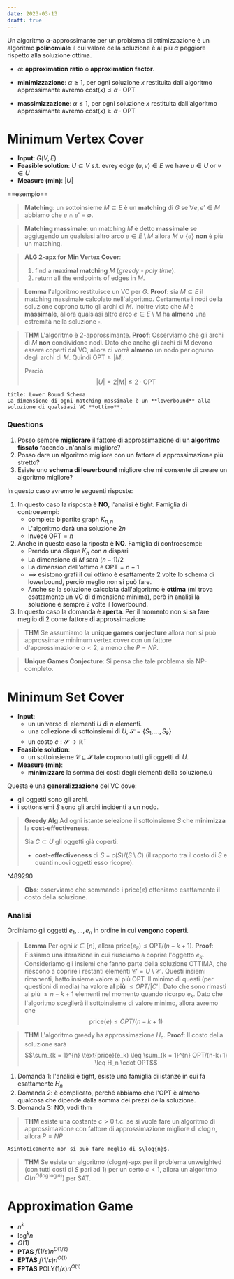 ```yaml
---
date: 2023-03-13
draft: true
---
```


Un algoritmo $\alpha$-approssimante per un problema di ottimizzazione è un algoritmo **polinomiale** il cui valore della soluzione è al più $\alpha$ peggiore rispetto alla soluzione ottima.

- $\alpha$: **approximation ratio** o **approximation factor**.

- **minimizzazione**: $\alpha \geq 1$, per ogni soluzione $x$ restituita dall'algoritmo approssimante avremo $\text{cost}(x) \leq \alpha \cdot \text{OPT}$
- **massimizzazione**: $\alpha \leq 1$, per ogni soluzione $x$ restituita dall'algoritmo approssimante avremo $\text{cost}(x) \geq \alpha \cdot \text{OPT}$

# Minimum Vertex Cover
- **Input**: $G(V,E)$
- **Feasible solution**: $U \subseteq V$ s.t. evrey edge $(u,v) \in E$ we have $u \in U$ or $v \in U$
- **Measure (min)**: $\vert U \vert$

==esempio==

> **Matching**: un sottoinsieme $M \subseteq E$ è un **matching** di $G$ se $\forall e, e' \in M$ abbiamo che $e \cap e' \equiv \emptyset$.

> **Matching massimale**: un matching $M$ è detto **massimale** se aggiugendo un qualsiasi altro arco $e \in E \setminus M$ allora $M \cup \lbrace e \rbrace$ **non** è più un matching.

> **ALG 2-apx for Min Vertex Cover**:
> 1. find a **maximal matching** $M$ (*greedy* - *poly time*).
> 2. return all the endpoints of edges in $M$.

> **Lemma** l'algoritmo restituisce un VC per $G$.
> **Proof**:
> sia $M \subseteq E$ il matching massimale calcolato nell'algoritmo.
> Certamente i nodi della soluzione coprono tutto gli archi di $M$.
> Inoltre visto che $M$ è **massimale**, allora qualsiasi altro arco $e \in E \setminus M$ ha **almeno** una estremità nella soluzione $\square$.

> **THM**
> L'algoritmo è 2-approssimante.
> **Proof**:
> Osserviamo che gli archi di $M$ **non** condividono nodi. Dato che anche gli archi di $M$ devono essere coperti dal VC, allora ci vorrà **almeno** un nodo per ognuno degli archi di $M$. Quindi $\text{OPT} \geq \vert M \vert$.
> 
> Perciò $$\vert U \vert = 2 \vert M \vert \leq 2 \cdot \text{OPT}$$

```ad-note
title: Lower Bound Schema
La dimensione di ogni matching massimale è un **lowerbound** alla soluzione di qualsiasi VC **ottimo**.
```


### Questions
1. Posso sempre **migliorare** il fattore di approssimazione di un **algoritmo fissato** facendo un'analisi migliore?
2. Posso dare un algoritmo migliore con un fattore di approssimazione più stretto?
3. Esiste uno **schema di lowerbound** migliore che mi consente di creare un algoritmo migliore?

In questo caso avremo le seguenti risposte:
1. In questo caso la risposta è **NO**, l'analisi è tight. Famiglia di controesempi:
	- complete bipartite graph $K_{n,n}$
	- L'algoritmo darà una soluzione $2n$
	- Invece $\text{OPT} = n$
2. Anche in questo caso la riposta è **NO**. Famiglia di controesempi:
	- Prendo una clique $K_n$ con $n$ dispari
	- La dimensione di $M$ sarà $(n-1)/2$
	- La dimension dell'ottimo è $\text{OPT} = n - 1$
	- $\implies$ esistono grafi il cui ottimo è esattamente $2$ volte lo schema di lowerbound, perciò meglio non si può fare.
	- Anche se la soluzione calcolata dall'algoritmo è **ottima** (mi trova esattamente un VC di dimensione minima), però in analisi la soluzione è sempre 2 volte il lowerbound.
3. In questo caso la domanda è **aperta**. Per il momento non si sa fare meglio di 2 come fattore di approssimazione

> **THM**
> Se assumiamo la **unique games conjecture** allora non si può approssimare minimum vertex cover con un fattore d'approssimazione $\alpha < 2$, a meno che $P = NP$.

> **Unique Games Conjecture**: Si pensa che tale problema sia NP-completo.

# Minimum Set Cover
- **Input**:
	- un universo di elementi $U$ di $n$ elementi.
	- una collezione di sottoinsiemi di $U$, $\mathcal{S} = \lbrace S_1, ..., S_k \rbrace$
	- un costo $c:\mathcal{S} \to \mathbb{R}^+$
- **Feasible solution**:
	- un sottoinsieme $\mathcal{C} \subseteq \mathcal{S}$ tale coprono tutti gli oggetti di $U$.
- **Measure (min)**:
	- **minimizzare** la somma dei costi degli elementi della soluzione.ù


Questa è una **generalizzazione** del VC dove:
- gli oggetti sono gli archi.
- i sottonsiemi $S$ sono gli archi incidenti a un nodo.

> **Greedy Alg**
> Ad ogni istante selezione il sottoinsieme $S$ che **minimizza** la **cost-effectiveness**.
> 
> Sia $C \subset U$ gli oggetti già coperti.
> - **cost-effectiveness** di $S$ = $c(S) / (S \setminus C)$ (il rapporto tra il costo di $S$ e quanti nuovi oggetti esso ricopre).

^489290

> **Obs**: osserviamo che sommando i $\text{price}(e)$ otteniamo esattamente il costo della soluzione.

### Analisi
Ordiniamo gli oggetti $e_1, ..., e_n$ in ordine in cui **vengono coperti**.

> **Lemma** Per ogni $k \in \left[ n \right]$, allora $\text{price}(e_k) \leq \text{OPT}/(n-k+1)$.
> **Proof**:
> Fissiamo una iterazione in cui riusciamo a coprire l'oggetto $e_k$.
> Consideriamo gli insiemi che fanno parte della soluzione OTTIMA, che riescono a coprire i restanti elementi $\mathcal{C}' = U \setminus \mathcal{C}$ .
> Questi insiemi rimanenti, hatto insieme valore al più OPT.
> Il minimo di questi (per questioni di media) ha valore **al più** $\leq OPT/\vert C ' \vert$.
> Dato che sono rimasti al più $\leq n-k+1$ elementi nel momento quando ricorpo $e_k$.
> Dato che l'algoritmo sceglierà il sottoinsieme di valore minimo, allora avremo che $$\text{price}(e) \leq OPT/(n-k+1)$$ 


> **THM**
> L'algoritmo greedy ha approssimazione $H_n$.
> **Proof**:
> Il costo della soluzione sarà
> $$\sum_{k = 1}^{n} \text{price}(e_k) \leq \sum_{k = 1}^{n} OPT/(n-k+1) \leq H_n \cdot OPT$$

1. Domanda 1: l'analisi è tight, esiste una famiglia di istanze in cui fa esattamente $H_n$
2. Domanda 2: è complicato, perché abbiamo che l'OPT è almeno qualcosa che dipende dalla somma dei prezzi della soluzione.
3. Domanda 3: NO, vedi thm

> **THM** esiste una costante $c > 0$ t.c. se si vuole fare un algoritmo di approssimazione con fattore di approssimazione migliore di $c\log{n}$, allora $P = NP$

```ad-tldr
Asintoticamente non si può fare meglio di $\log{n}$.
```

> **THM** Se esiste un algoritmo $(c \log{n})$-apx per il problema unweighted (con tutti costi di $S$ pari ad 1) per un certo $c < 1$, allora un algoritmo $O(n^{O(\log\log{n})})$ per SAT.


# Approximation Game

- $n^k$
- $\log^k{n}$
- $O(1)$
- **PTAS** $f(1/\varepsilon) n^{O(1/\varepsilon)}$
- **EPTAS** $f(1/\varepsilon) n^{O(1)}$
- **FPTAS** $\text{POLY}(1/\varepsilon) n^{O(1)}$

